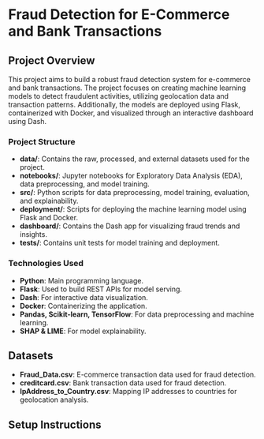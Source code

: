# Fraud Detection for E-Commerce and Bank Transactions

## Project Overview
This project aims to build a robust fraud detection system for e-commerce and bank transactions. The project focuses on creating machine learning models to detect fraudulent activities, utilizing geolocation data and transaction patterns. Additionally, the models are deployed using Flask, containerized with Docker, and visualized through an interactive dashboard using Dash.

### Project Structure
- **data/**: Contains the raw, processed, and external datasets used for the project.
- **notebooks/**: Jupyter notebooks for Exploratory Data Analysis (EDA), data preprocessing, and model training.
- **src/**: Python scripts for data preprocessing, model training, evaluation, and explainability.
- **deployment/**: Scripts for deploying the machine learning model using Flask and Docker.
- **dashboard/**: Contains the Dash app for visualizing fraud trends and insights.
- **tests/**: Contains unit tests for model training and deployment.
  
### Technologies Used
- **Python**: Main programming language.
- **Flask**: Used to build REST APIs for model serving.
- **Dash**: For interactive data visualization.
- **Docker**: Containerizing the application.
- **Pandas, Scikit-learn, TensorFlow**: For data preprocessing and machine learning.
- **SHAP & LIME**: For model explainability.

## Datasets
- **Fraud_Data.csv**: E-commerce transaction data used for fraud detection.
- **creditcard.csv**: Bank transaction data used for fraud detection.
- **IpAddress_to_Country.csv**: Mapping IP addresses to countries for geolocation analysis.

## Setup Instructions